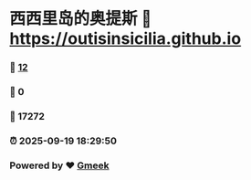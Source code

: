 # 西西里岛的奥提斯 :link: https://outisinsicilia.github.io 
### :page_facing_up: [12](https://outisinsicilia.github.io/tag.html) 
### :speech_balloon: 0 
### :hibiscus: 17272 
### :alarm_clock: 2025-09-19 18:29:50 
### Powered by :heart: [Gmeek](https://github.com/Meekdai/Gmeek)
